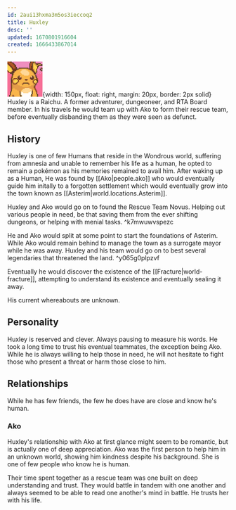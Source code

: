 ```yaml
---
id: 2aui13hxma3m5os3ieccoq2
title: Huxley
desc: ''
updated: 1670801916604
created: 1666433867014
---
```

![](assets/raichu.png){width: 150px, float: right, margin: 20px, border: 2px solid}
Huxley is a Raichu. A former adventurer, dungeoneer, and RTA Board member. In his travels he would team up with Ako to form their rescue team, before eventually disbanding them as they were seen as defunct.

## History
Huxley is one of few Humans that reside in the Wondrous world, suffering from amnesia and unable to remember his life as a human, he opted to remain a pokémon as his memories remained to avail him. After waking up as a Human, He was found by [[Ako|people.ako]] who would eventually guide him initally to a forgotten settlement which would eventually grow into the town known as [[Asterim|world.locations.Asterim]].

Huxley and Ako would go on to found the Rescue Team Novus. Helping out various people in need, be that saving them from the ever shifting dungeons, or helping with menial tasks. ^k7mwuwvspezc

He and Ako would split at some point to start the foundations of Asterim. While Ako would remain behind to manage the town as a surrogate mayor while he was away. Huxley and his team would go on to best several legendaries that threatened the land. ^y065g0plpzvf

Eventually he would discover the existence of the [[Fracture|world-fracture]], attempting to understand its existence and eventually sealing it away.

His current whereabouts are unknown.

## Personality
Huxley is reserved and clever. Always pausing to measure his words. He took a long time to trust his eventual teammates, the exception being Ako. While he is always willing to help those in need, he will not hesitate to fight those who present a threat or harm those close to him.

## Relationships
While he has few friends, the few he does have are close and know he's human.

### Ako
Huxley's relationship with Ako at first glance might seem to be romantic, but is actually one of deep appreciation. Ako was the first person to help him in an unknown world, showing him kindness despite his background. She is one of few people who know he is human.

Their time spent together as a rescue team was one built on deep understanding and trust. They would battle in tandem with one another and always seemed to be able to read one another's mind in battle. He trusts her with his life.